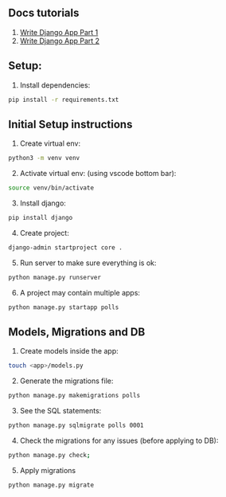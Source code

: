 ## Docs tutorials

1. [Write Django App Part 1](https://docs.djangoproject.com/en/5.1/intro/tutorial01/)
1. [Write Django App Part 2](https://docs.djangoproject.com/en/5.1/intro/tutorial02/)

## Setup:

1. Install dependencies:

```bash
pip install -r requirements.txt
```

## Initial Setup instructions

1. Create virtual env:

```bash
python3 -m venv venv
```

2. Activate virtual env: (using vscode bottom bar):

```bash
source venv/bin/activate
```

3. Install django:

```bash
pip install django
```

4. Create project:

```bash
django-admin startproject core .
```

5. Run server to make sure everything is ok:

```bash
python manage.py runserver
```

6. A project may contain multiple apps:

```bash
python manage.py startapp polls
```

## Models, Migrations and DB

1. Create models inside the app:

```bash
touch <app>/models.py
```

2. Generate the migrations file:

```bash
python manage.py makemigrations polls
```

3. See the SQL statements:

```bash
python manage.py sqlmigrate polls 0001
```

4. Check the migrations for any issues (before applying to DB):

```bash
python manage.py check;
```

5. Apply migrations

```bash
python manage.py migrate
```
